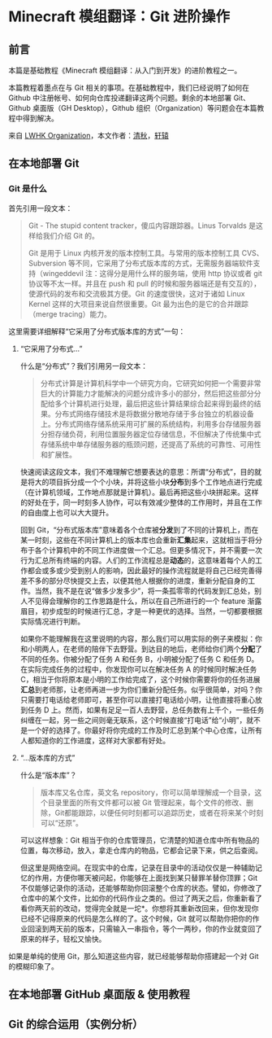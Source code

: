 # Minecraft 模组翻译：Git 进阶操作

## 前言

本篇是基础教程《Minecraft 模组翻译：从入门到开发》的进阶教程之一。

本篇教程着墨点在与 Git 相关的事项。在基础教程中，我们已经说明了如何在 Github 中注册帐号、如何向仓库投递翻译这两个问题。剩余的本地部署 Git、Github 桌面版（GH Desktop），Github 组织（Organization）等问题会在本篇教程中得到解决。

来自 [LWHK Organization](https://github.com/LWHK)，本文作者：[清秋](https://github.com/TUsama)，[轩辕](https://github.com/WuzgXY-GitHub)

## 在本地部署 Git

### Git 是什么

首先引用一段文本：

> Git - The stupid content tracker，傻瓜内容跟踪器。Linus Torvalds 是这样给我们介绍 Git 的。
> 
> Git 是用于 Linux 内核开发的版本控制工具。与常用的版本控制工具 CVS、Subversion 等不同，它采用了分布式版本库的方式，无需服务器端软件支持（wingeddevil 注：这得分是用什么样的服务端，使用 http 协议或者 git 协议等不太一样。并且在 push 和 pull 的时候和服务器端还是有交互的），使源代码的发布和交流极其方便。Git 的速度很快，这对于诸如 Linux Kernel 这样的大项目来说自然很重要。Git 最为出色的是它的合并跟踪（merge tracing）能力。

这里需要详细解释“它采用了分布式版本库的方式”一句：

1. “它采用了分布式...”
   
    什么是“分布式”？我们引用另一段文本：

   > 分布式计算是计算机科学中一个研究方向，它研究如何把一个需要非常巨大的计算能力才能解决的问题分成许多小的部分，然后把这些部分分配给多个计算机进行处理，最后把这些计算结果综合起来得到最终的结果。分布式网络存储技术是将数据分散地存储于多台独立的机器设备上。分布式网络存储系统采用可扩展的系统结构，利用多台存储服务器分担存储负荷，利用位置服务器定位存储信息，不但解决了传统集中式存储系统中单存储服务器的瓶颈问题，还提高了系统的可靠性、可用性和扩展性。

    快速阅读这段文本，我们不难理解它想要表达的意思：所谓“分布式”，目的就是将大的项目拆分成一个个小块，并将这些小块**分布**到多个工作地点进行完成（在计算机领域，工作地点那就是计算机）。最后再把这些小块拼起来。这样的好处在于，同一时刻多人协作，可以有效减少整体的工作用时，并且在工作的自由度上也可以大大提升。

    回到 Git，“分布式版本库”意味着各个仓库被**分发**到了不同的计算机上，而在某一时刻，这些在不同计算机上的版本库也会重新**汇集**起来，这就相当于将分布于各个计算机中的不同工作进度做一个汇总。但更多情况下，并不需要一次行为汇总所有终端的内容。人们的工作流程总是**动态**的，这意味着每个人的工作都会或多或少受到别人的影响，因此最好的操作流程就是将自己已经完善得差不多的部分尽快提交上去，以便其他人根据你的进度，重新分配自身的工作。当然，我不是在说“做多少发多少”，将一条孤零零的代码发到汇总处，别人不见得会理解你的工作思路是什么，所以在自己所进行的一个 feature 渐露眉目，初步成型的时候进行汇总，才是一种更优的选择。当然，一切都要根据实际情况进行判断。

    如果你不能理解我在这里说明的内容，那么我们可以用实际的例子来模拟：你和小明两人，在老师的陪伴下去野营。到达目的地后，老师给你们两个**分配**了不同的任务。你被分配了任务 A 和任务 B，小明被分配了任务 C 和任务 D。在实际完成任务的过程中，你发现你可以在解决任务 A 的时候同时解决任务 C，相当于你将原本是小明的工作给完成了，这个时候你需要将你的任务进展**汇总**到老师那，让老师再进一步为你们重新分配任务。似乎很简单，对吗？你只需要打电话给老师即可，甚至你可以直接打电话给小明，让他直接将重心放到任务 D 上。然而，如果有足足一百人去野营，总任务数有上千个，一些任务纠缠在一起，另一些之间则毫无联系，这个时候直接“打电话”给“小明”，就不是一个好的选择了。你最好将你完成的工作及时汇总到某个中心仓库，让所有人都知道你的工作进度，这样对大家都有好处。

2. “...版本库的方式”

    什么是“版本库”？

    > 版本库又名仓库，英文名 repository，你可以简单理解成一个目录，这个目录里面的所有文件都可以被 Git 管理起来，每个文件的修改、删除，Git都能跟踪，以便任何时刻都可以追踪历史，或者在将来某个时刻可以“还原”。

    可以这样想象：Git 相当于你的仓库管理员，它清楚的知道仓库中所有物品的位置，每次移动，放入，拿走仓库内的物品，它都会记录下来，供之后查阅。

    但这里是网络空间。在现实中的仓库，记录在目录中的活动仅仅是一种辅助记忆的作用，方便你哪天被问起，你能够在上面找到某只替罪羊替你顶罪；Git 不仅能够记录你的活动，还能够帮助你回滚整个仓库的状态。譬如，你修改了仓库中的某个文件，比如你的代码作业之类的。但过了两天之后，你重新看了看你两天前的改动，觉得完全就是一坨*。你想将其重新改回来，但你发现你已经不记得原来的代码是怎么样的了。这个时候，Git 就可以帮助你把你的作业回滚到两天前的版本，只需输入一串指令，等个一两秒，你的作业就变回了原来的样子，轻松又愉快。

如果是单纯的使用 Git，那么知道这些内容，就已经能够帮助你搭建起一个对 Git 的模糊印象了。

## 在本地部署 GitHub 桌面版 & 使用教程

## Git 的综合运用（实例分析）